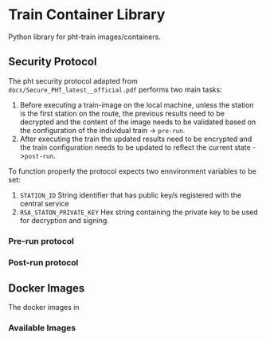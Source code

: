 # Train Container Library
Python library for pht-train images/containers.

## Security Protocol
The pht security protocol adapted from `docs/Secure_PHT_latest__official.pdf` performs two main tasks:
1. Before executing a train-image on the local machine, unless the station is the first station on the route, the 
previous results need to be decrypted and the content of the image needs to be validated based on the configuration of 
the individual train -> `pre-run`.
2. After executing the train the updated results need to be encrypted and the train configuration needs to be updated
to reflect the current state ->`post-run`.


To function properly the protocol expects two ennvironment variables to be set:
1. `STATION_ID` String identifier that has public key/s registered with the central service
2. `RSA_STATON_PRIVATE_KEY` Hex string containing the private key to be used for decryption and signing.


### Pre-run protocol


### Post-run protocol



## Docker Images
The docker images in 

### Available Images






